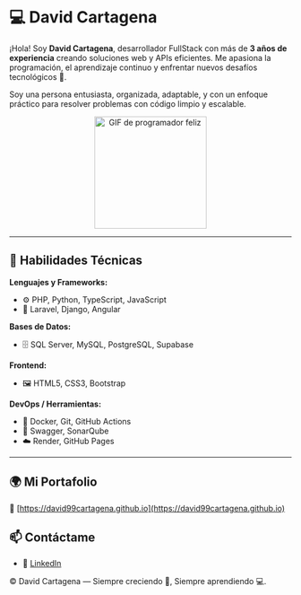 # 💻 David Cartagena

¡Hola! Soy **David Cartagena**, desarrollador FullStack con más de **3 años de experiencia** creando soluciones web y APIs eficientes. Me apasiona la programación, el aprendizaje continuo y enfrentar nuevos desafíos tecnológicos 🚀.

Soy una persona entusiasta, organizada, adaptable, y con un enfoque práctico para resolver problemas con código limpio y escalable.

<!-- ![Desarrollando](https://media.giphy.com/media/qgQUggAC3Pfv687qPC/giphy.gif) -->
<!-- ![Desarrollando](https://i.pinimg.com/originals/fe/8b/0b/fe8b0bdd63a3f18afef5b0570a2a5c4c.gif) -->

<p align="center">
  <img src="https://i.pinimg.com/originals/fe/8b/0b/fe8b0bdd63a3f18afef5b0570a2a5c4c.gif" width="200" alt="GIF de programador feliz">
</p>

---

## 🌟 Habilidades Técnicas

**Lenguajes y Frameworks:**

- ⚙️ PHP, Python, TypeScript, JavaScript
- 🧱 Laravel, Django, Angular

**Bases de Datos:**

- 🗄️ SQL Server, MySQL, PostgreSQL, Supabase

**Frontend:**

- 🖼️ HTML5, CSS3, Bootstrap

**DevOps / Herramientas:**

- 🐳 Docker, Git, GitHub Actions
- 🧪 Swagger, SonarQube
- ☁️ Render, GitHub Pages

---

## 🌍 Mi Portafolio

📎 [https://david99cartagena.github.io](https://david99cartagena.github.io)

## 📫 Contáctame

- 💼 [LinkedIn](https://co.linkedin.com/public-profile/in/david-stevens-cartagena-navarro-248619199)

© David Cartagena — Siempre creciendo 🌱, Siempre aprendiendo 💻.

